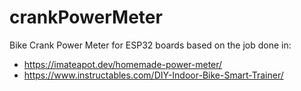 # crankPowerMeter
Bike Crank Power Meter for ESP32 boards based on the job done in:
 * https://imateapot.dev/homemade-power-meter/
 * https://www.instructables.com/DIY-Indoor-Bike-Smart-Trainer/

